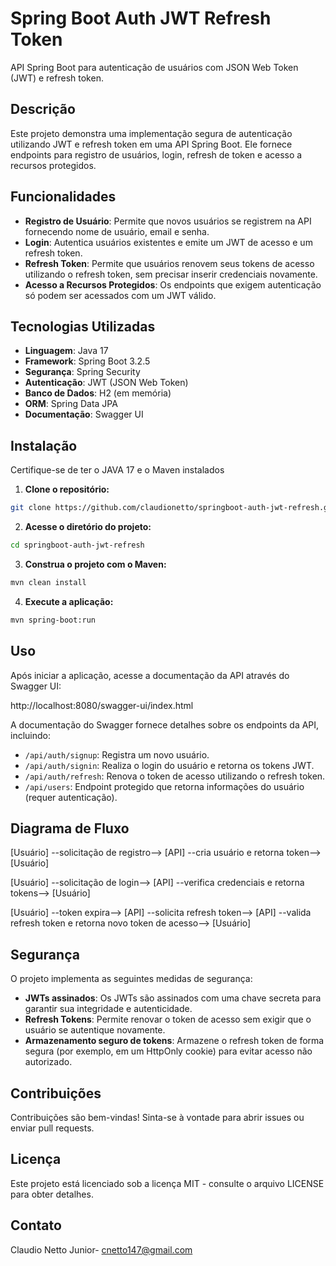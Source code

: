 # Spring Boot Auth JWT Refresh Token
API Spring Boot para autenticação de usuários com JSON Web Token (JWT) e refresh token.

## Descrição

Este projeto demonstra uma implementação segura de autenticação utilizando JWT e refresh token em uma API Spring Boot. Ele fornece endpoints para registro de usuários, login, refresh de token e acesso a recursos protegidos.

## Funcionalidades

- **Registro de Usuário**: Permite que novos usuários se registrem na API fornecendo nome de usuário, email e senha.
- **Login**: Autentica usuários existentes e emite um JWT de acesso e um refresh token.
- **Refresh Token**: Permite que usuários renovem seus tokens de acesso utilizando o refresh token, sem precisar inserir credenciais novamente.
- **Acesso a Recursos Protegidos**: Os endpoints que exigem autenticação só podem ser acessados com um JWT válido.

## Tecnologias Utilizadas
- **Linguagem**: Java 17
- **Framework**: Spring Boot 3.2.5
- **Segurança**: Spring Security
- **Autenticação**: JWT (JSON Web Token)
- **Banco de Dados**: H2 (em memória)
- **ORM**: Spring Data JPA
- **Documentação**: Swagger UI

## Instalação

Certifique-se de ter o JAVA 17 e o Maven instalados

1. **Clone o repositório:**
```bash
git clone https://github.com/claudionetto/springboot-auth-jwt-refresh.git
```

2. **Acesse o diretório do projeto:**
```bash
cd springboot-auth-jwt-refresh
```

3. **Construa o projeto com o Maven:**
```bash
mvn clean install
```
   
4. **Execute a aplicação:**
```bash
mvn spring-boot:run
```

## Uso

Após iniciar a aplicação, acesse a documentação da API através do Swagger UI:

http://localhost:8080/swagger-ui/index.html

A documentação do Swagger fornece detalhes sobre os endpoints da API, incluindo:

- ``/api/auth/signup``: Registra um novo usuário.
- ``/api/auth/signin``: Realiza o login do usuário e retorna os tokens JWT.
- ``/api/auth/refresh``: Renova o token de acesso utilizando o refresh token.
- ``/api/users``: Endpoint protegido que retorna informações do usuário (requer autenticação).

## Diagrama de Fluxo

[Usuário] --solicitação de registro--> [API] --cria usuário e retorna token--> [Usuário]

[Usuário] --solicitação de login--> [API] --verifica credenciais e retorna tokens--> [Usuário]

[Usuário] --token expira--> [API] --solicita refresh token--> [API] --valida refresh token e retorna novo token de acesso--> [Usuário] 

## Segurança

O projeto implementa as seguintes medidas de segurança:

- **JWTs assinados**: Os JWTs são assinados com uma chave secreta para garantir sua integridade e autenticidade.
- **Refresh Tokens**: Permite renovar o token de acesso sem exigir que o usuário se autentique novamente.
- **Armazenamento seguro de tokens**: Armazene o refresh token de forma segura (por exemplo, em um HttpOnly cookie) para evitar acesso não autorizado.

## Contribuições

Contribuições são bem-vindas! Sinta-se à vontade para abrir issues ou enviar pull requests.

## Licença

Este projeto está licenciado sob a licença MIT - consulte o arquivo LICENSE para obter detalhes.

## Contato

Claudio Netto Junior- cnetto147@gmail.com
   
